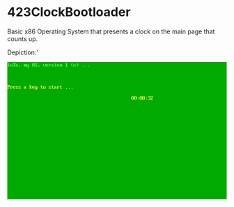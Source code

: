 # 423ClockBootloader
Basic x86 Operating System that presents a clock on the main page that counts up.

Depiction:'

![ ](/depiciton.png)

